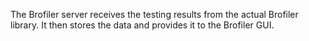 
The Brofiler server receives the testing results from the actual Brofiler library. It then stores the data and provides it to the Brofiler GUI.

